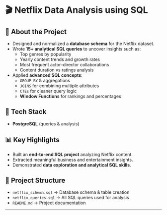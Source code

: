 # 🎬 Netflix Data Analysis using SQL  

## 📌 About the Project  
- Designed and normalized a **database schema** for the Netflix dataset.  
- Wrote **15+ analytical SQL queries** to uncover insights such as:  
  - Top genres by popularity  
  - Yearly content trends and growth rates  
  - Most frequent actor–director collaborations  
  - Content duration vs ratings analysis  
- Applied **advanced SQL concepts**:  
  - `GROUP BY` & aggregations  
  - `JOINS` for combining multiple attributes  
  - `CTEs` for cleaner query logic  
  - **Window Functions** for rankings and percentages  

## 🚀 Tech Stack  
- **PostgreSQL** (queries & analysis)    

## 📊 Key Highlights  
- Built an **end-to-end SQL project** analyzing Netflix content.  
- Extracted meaningful business and entertainment insights.  
- Demonstrated **data exploration and analytical SQL skills**.  

## 📁 Project Structure  
- `netflix_schema.sql` → Database schema & table creation  
- `netflix_queries.sql` → All SQL queries used for analysis  
- `README.md` → Project documentation  

---

